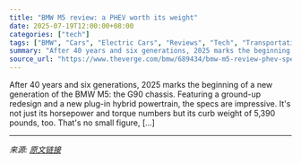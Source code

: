 ```yaml
---
title: "BMW M5 review: a PHEV worth its weight"
date: 2025-07-19T12:00:00+08:00
categories: ["tech"]
tags: ["BMW", "Cars", "Electric Cars", "Reviews", "Tech", "Transportation"]
summary: "After 40 years and six generations, 2025 marks the beginning of a new generation of the BMW M5: the G90 chassis. Featuring a ground-up redesign and a new plug-in hybrid powertrain, the specs are impre"
source_url: "https://www.theverge.com/bmw/689434/bmw-m5-review-phev-specs-price"
---
```


After 40 years and six generations, 2025 marks the beginning of a new generation of the BMW M5: the G90 chassis. Featuring a ground-up redesign and a new plug-in hybrid powertrain, the specs are impressive. It's not just its horsepower and torque numbers but its curb weight of 5,390 pounds, too. That's no small figure, [&#8230;]

---

*来源: [原文链接](https://www.theverge.com/bmw/689434/bmw-m5-review-phev-specs-price)*
